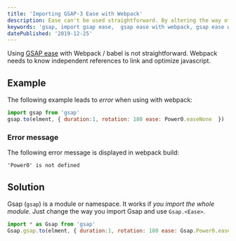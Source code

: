 ```yaml
---
title: 'Importing GSAP-3 Ease with Webpack'
description: Ease can't be used straightforward. By altering the way of importing Gsap, Ease can be used.
keywords: 'gsap, import gsap ease,  gsap ease with webpack, gsap ease with babel, gsap ease with es6 import, animation, webpack, javascript, es6, babel'
datePublished: '2019-12-25'
---
```


Using [GSAP ease](https://greensock.com/docs/v3/Eases) with Webpack / babel is not straightforward.
Webpack needs to know independent references to link and optimize javascript.

## Example

The following example leads to _error_ when using with webpack:

```javascript
import gsap from 'gsap'
gsap.to(elment, { duration:1, rotation: 180 ease: Power0.easeNone  })
```

### Error message

The following error message is displayed in webpack build:

```
'Power0' is not defined
```

## Solution

Gsap (`gsap`) is a module or namespace. It works if _you import the whole module_. Just change the way you import Gsap and use `Gsap.<Ease>`.

```javascript
import * as Gsap from 'gsap'
Gsap.gsap.to(elment, { duration:1, rotation: 180 ease: Gsap.Power0.easeNone  })

```
